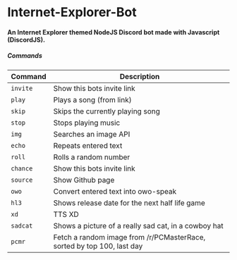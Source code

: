 # Internet-Explorer-Bot
#### An Internet Explorer themed NodeJS Discord bot made with Javascript (DiscordJS).

##### Commands

| Command | Description                    |
| ------------- | ------------------------------ |
| `invite`      | Show this bots invite link       |
| `play`      | Plays a song (from link)        |
| `skip`      | Skips the currently playing song      |
| `stop`      | Stops playing music      |
| `img`      | Searches an image API       |
| `echo`      | Repeats entered text     |
| `roll`      | Rolls a random number      |
| `chance`      | Show this bots invite link       |
| `source`      | Show Github page        |
| `owo`      | Convert entered text into owo-speak       |
| `hl3`      | Shows release date for the next half life game      |
| `xd`      | TTS XD      |
| `sadcat`      | Shows a picture of a really sad cat, in a cowboy hat      |
| `pcmr`      | Fetch a random image from /r/PCMasterRace, sorted by top 100, last day      |

